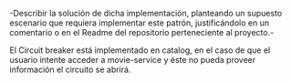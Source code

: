 -Describir la solución de dicha implementación, planteando un supuesto
escenario que requiera implementar este patrón, justificándolo en un
comentario o en el Readme del repositorio perteneciente al proyecto.-

El Circuit breaker está implementado en catalog, en el caso de que el usuario
intente acceder a movie-service y éste no pueda proveer información
el circuito se abrirá.
